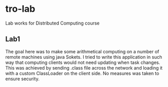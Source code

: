 tro-lab
=======

Lab works for Distributed Computing course

## Lab1
The goal here was to make some arithmetical computing on a number of remote machines using java Sokets.
I tried to write this application in such way that computing clients would not need updating when task changes. This was achieved by sending .class file across the network and loading it with a custom ClassLoader on the client side. No measures was taken to ensure security.

